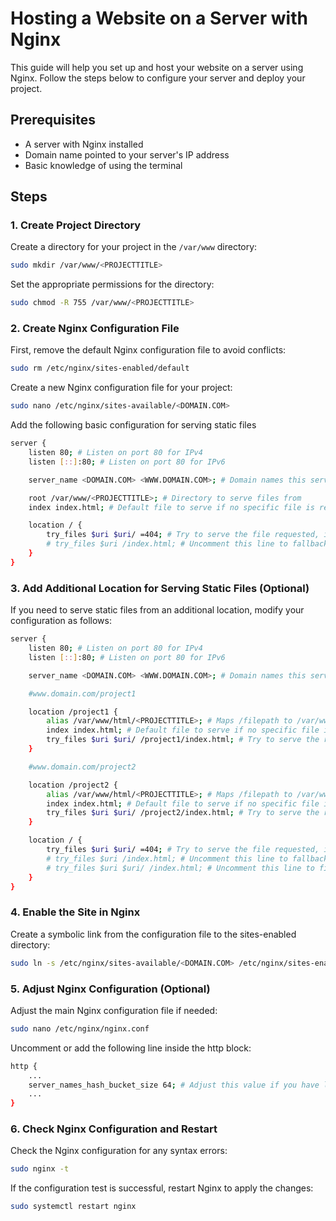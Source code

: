 # Hosting a Website on a Server with Nginx

This guide will help you set up and host your website on a server using Nginx. Follow the steps below to configure your server and deploy your project.

## Prerequisites

- A server with Nginx installed
- Domain name pointed to your server's IP address
- Basic knowledge of using the terminal

## Steps

### 1. Create Project Directory

Create a directory for your project in the `/var/www` directory:

```bash
sudo mkdir /var/www/<PROJECTTITLE>
```

Set the appropriate permissions for the directory:

```bash
sudo chmod -R 755 /var/www/<PROJECTTITLE>
```

### 2. Create Nginx Configuration File

First, remove the default Nginx configuration file to avoid conflicts:

```bash
sudo rm /etc/nginx/sites-enabled/default
```

Create a new Nginx configuration file for your project:

```bash
sudo nano /etc/nginx/sites-available/<DOMAIN.COM>
```

Add the following basic configuration for serving static files

```bash
server {
    listen 80; # Listen on port 80 for IPv4
    listen [::]:80; # Listen on port 80 for IPv6

    server_name <DOMAIN.COM> <WWW.DOMAIN.COM>; # Domain names this server block responds to

    root /var/www/<PROJECTTITLE>; # Directory to serve files from
    index index.html; # Default file to serve if no specific file is requested

    location / {
        try_files $uri $uri/ =404; # Try to serve the file requested, if not found, return a 404 error
        # try_files $uri /index.html; # Uncomment this line to fallback to index.html if the requested file is not found
    }
}
```

### 3. Add Additional Location for Serving Static Files (Optional)

If you need to serve static files from an additional location, modify your configuration as follows:

```bash
server {
    listen 80; # Listen on port 80 for IPv4
    listen [::]:80; # Listen on port 80 for IPv6

    server_name <DOMAIN.COM> <WWW.DOMAIN.COM>; # Domain names this server block responds to

    #www.domain.com/project1

    location /project1 {
        alias /var/www/html/<PROJECTTITLE>; # Maps /filepath to /var/www/html/ResourceManagement
        index index.html; # Default file to serve if no specific file is requested in this location
        try_files $uri $uri/ /project1/index.html; # Try to serve the requested file, if not found, serve /filepath/index.html
    }

    #www.domain.com/project2

    location /project2 {
        alias /var/www/html/<PROJECTTITLE>; # Maps /filepath to /var/www/html/ResourceManagement
        index index.html; # Default file to serve if no specific file is requested in this location
        try_files $uri $uri/ /project2/index.html; # Try to serve the requested file, if not found, serve /filepath/index.html
    }

    location / {
        try_files $uri $uri/ =404; # Try to serve the file requested, if not found, return a 404 error
        # try_files $uri /index.html; # Uncomment this line to fallback to index.html if the requested file is not found
        # try_files $uri $uri/ /index.html; # Uncomment this line to first try the requested file and then fallback to index.html
    }
}
```

### 4. Enable the Site in Nginx

Create a symbolic link from the configuration file to the sites-enabled directory:

```bash
sudo ln -s /etc/nginx/sites-available/<DOMAIN.COM> /etc/nginx/sites-enabled/
```

### 5. Adjust Nginx Configuration (Optional)

Adjust the main Nginx configuration file if needed:

```bash
sudo nano /etc/nginx/nginx.conf
```

Uncomment or add the following line inside the http block:

```bash
http {
    ...
    server_names_hash_bucket_size 64; # Adjust this value if you have long domain names to avoid hash bucket issues
    ...
}
```

### 6. Check Nginx Configuration and Restart

Check the Nginx configuration for any syntax errors:

```bash
sudo nginx -t
```

If the configuration test is successful, restart Nginx to apply the changes:

```bash
sudo systemctl restart nginx
```
